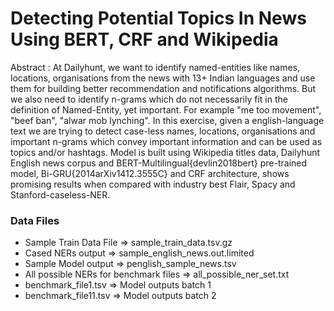 # Detecting Potential Topics In News Using BERT, CRF and Wikipedia

Abstract : At Dailyhunt, we want to identify named-entities like names, locations, organisations from the news with 13+ Indian languages and use them for building better recommendation and notifications algorithms. But we also need to identify n-grams which do not necessarily fit in the definition of Named-Entity, yet important. For example "me too movement", "beef ban", "alwar mob lynching". In this exercise, given a english-language text we are trying to detect case-less names, locations, organisations and important n-grams  which convey important information and can be used as topics and/or hashtags. Model is built using Wikipedia titles data, Dailyhunt English news corpus and BERT-Multilingual{devlin2018bert} pre-trained model, Bi-GRU{2014arXiv1412.3555C} and CRF architecture, shows promising results when compared with industry best Flair, Spacy and Stanford-caseless-NER.



### Data Files
* Sample Train Data File => sample_train_data.tsv.gz
* Cased NERs output => sample_english_news.out.limited
* Sample Model output => penglish_sample_news.tsv
* All possible NERs for benchmark files => all_possible_ner_set.txt
* benchmark_file1.tsv => Model outputs batch 1
* benchmark_file11.tsv => Model outputs batch 2
